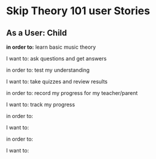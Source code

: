 <h1>Skip Theory 101 user Stories</h1>
<h2>As a User: Child</h2>
<strong>in order to:</strong> learn basic music theory

I want to: ask questions and get answers


in order to: test my understanding

I want to: take quizzes and review results


in order to: record my progress for my teacher/parent

I want to: track my progress


in order to:

I want to:  


in order to:

I want to:
